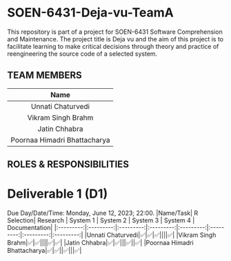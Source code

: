 # SOEN-6431-Deja-vu-TeamA
This repository is part of a project for SOEN-6431 Software Comprehension and Maintenance. The project title is Deja vu and the aim of this project is to facilitate  learning to make critical decisions through theory and practice of reengineering the source code of a selected system.

## TEAM MEMBERS
|Name|
|:---------:|
|Unnati Chaturvedi|
|Vikram Singh Brahm|
|Jatin Chhabra|
|Poornaa Himadri Bhattacharya|


## ROLES & RESPONSIBILITIES
# Deliverable 1 (D1)
Due Day/Date/Time: Monday, June 12, 2023; 22:00.
|Name/Task| R Selection|	Research | System 1 |	System 2 | System 3 | System 4 | Documentation|
|:---------:|:---------:|:---------:|:---------:|:---------:|:---------:|:---------:|:---------:|
|Unnati Chaturvedi|:white_check_mark:|:white_check_mark:|:white_check_mark:||||:white_check_mark:|
|Vikram Singh Brahm|:white_check_mark:|:white_check_mark:||||:white_check_mark:|:white_check_mark:|
|Jatin Chhabra|:white_check_mark:|:white_check_mark:|||:white_check_mark:||:white_check_mark:|
|Poornaa Himadri Bhattacharya|:white_check_mark:|:white_check_mark:||:white_check_mark:|||:white_check_mark:|
